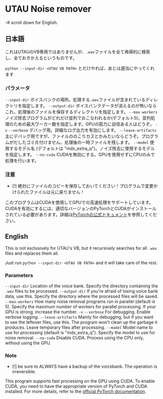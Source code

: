 # UTAU Noise remover

-# scroll down for English.

## 日本語

これはUTAUのVB専用ではありませんが、`.wav`ファイルを全て再帰的に検索し、全ておきかえるというものです。

`python --input-dir <UTAU VB PATH>` とだけやれば、あとは適当にやってくれます

### パラメータ

`--input-dir` ボイスバンクの場所。処理する`.wav`ファイルが含まれているディレクトリを指定します。
`--output-dir` ボイスバンクデータが消えるのが怖いならこれ。処理後のファイルを保存するディレクトリを指定します。
`--max-workers` ノイズ除去プログラムがどれだけ並列でおこなわれるか(デフォルト5)。並列処理のための最大ワーカー数を指定します。GPUの筋力に自信ある人はどうぞ。
`-v` `--verbose` デバッグ用。詳細なログ出力を有効にします。
`--leave-artifacts` 主にデバッグ用ですが、ファイルののこりカスとかみたいならどうぞ。プログラムがだしたゴミ片付けません。処理後の一時ファイルを残します。
`--model` 使用するモデル名 (デフォルトは "mdx_extra_q")。ノイズ除去に使用するモデルを指定します。
`--no-cuda` CUDAを無効にする。GPUを使用せずにCPUのみで処理を行います。

### 注意

- [!] 絶対にファイルのコピーを保存しておいてください！プログラムで変更かけられたファイルは元に戻りません！

このプログラムはCUDAを使用してGPUでの高速処理をサポートしています。CUDAを有効にするには、適切なバージョンのPyTorchとCUDAがインストールされている必要があります。詳細は[PyTorchの公式ドキュメント](https://pytorch.org/get-started/locally/)を参照してください。

## English

This is not exclusively for UTAU's VB, but it recursively searches for all `.wav` files and replaces them all.

Just run `python --input-dir <UTAU VB PATH>` and it will take care of the rest.

### Parameters

`--input-dir` Location of the voice bank. Specify the directory containing the `.wav` files to be processed.
`--output-dir` If you're afraid of losing voice bank data, use this. Specify the directory where the processed files will be saved.
`--max-workers` How many noise removal programs run in parallel (default is 5). Specify the maximum number of workers for parallel processing. If your GPU is strong, increase the number.
`-v` `--verbose` For debugging. Enable verbose logging.
`--leave-artifacts` Mainly for debugging, but if you want to see the leftover files, use this. The program won't clean up the garbage it produces. Leave temporary files after processing.
`--model` Model name to use for processing (default is "mdx_extra_q"). Specify the model to use for noise removal.
`--no-cuda` Disable CUDA. Process using the CPU only, without using the GPU.

### Note

- [!] be sure to ALWAYS have a backup of the voicebank. The operation is irreversible.

This program supports fast processing on the GPU using CUDA. To enable CUDA, you need to have the appropriate version of PyTorch and CUDA installed. For more details, refer to the [official PyTorch documentation](https://pytorch.org/get-started/locally/).
